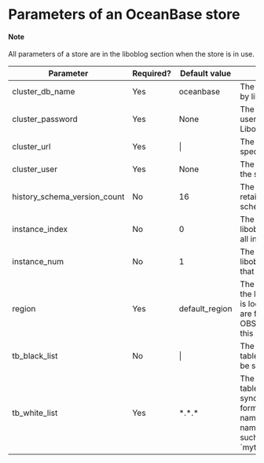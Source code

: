 # Parameters of an OceanBase store

  <main id="notice" type='explain'>
    <h4>Note</h4>
    <p>All parameters of a store are in the liboblog section when the store is in use. </p>
  </main>

| Parameter | Required? | Default value | Description                                                                                                                       |
|------------------------------|------|----------------|-----------------------------------------------------------------------------------------------------------------------------------|
| cluster_db_name | Yes | oceanbase | The database used by liboblog.                                                                                                    |
| cluster_password | Yes | None | The password of the user specified by LiboblogClusterUser.                                                                        |
| cluster_url | Yes | \| | The cluster URL specified at startup.                                                                                             |
| cluster_user | Yes | None | The username under the sys tenant.                                                                                                |
| history_schema_version_count | No | 16 | The number of retained historical schema versions.                                                                                |
| instance_index | No | 0 | The proportion of liboblog instances to all instances.                                                                            |
| instance_num | No | 1 | The total number of liboblog instances that share the load.                                                                       |
| region | Yes | default_region | The region in which the liboblog instance is located. The logs are first pulled from OBServer nodes in this region.               |
| tb_black_list | No | \|                                                                                                                                   | The blacklist of the tables that will not be synchronized.  |
| tb_white_list | Yes | \*.\*.\* | The whitelist of the tables to be synchronized, in the format of tenant name.database name.table name, such as `mytenant1.db1.tb1 |mytenant2.db2.*`. |
